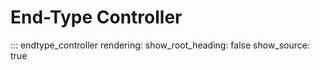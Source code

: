 # End-Type Controller

::: endtype_controller
    rendering:
        show_root_heading: false
        show_source: true
